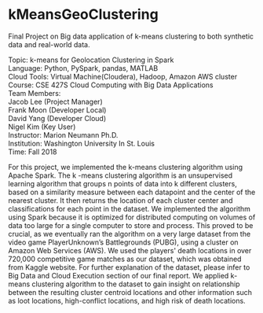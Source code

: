 # kMeansGeoClustering
Final Project on Big data application of k-means clustering to both synthetic data and real-world data.

Topic: k-means for Geolocation Clustering in Spark\
Language: Python, PySpark, pandas, MATLAB\
Cloud Tools: Virtual Machine(Cloudera), Hadoop, Amazon AWS cluster\
Course: CSE 427S Cloud Computing with Big Data Applications\
Team Members:\
Jacob Lee (Project Manager)\
Frank Moon (Developer Local)\
David Yang (Developer Cloud)\
Nigel Kim (Key User)\
Instructor: Marion Neumann Ph.D.\
Institution: Washington University In St. Louis\
Time: Fall 2018


For this project, we implemented the  k-means clustering algorithm using Apache Spark. The  k -means clustering algorithm is an unsupervised learning algorithm that groups  n  points of data into  k  different clusters, based on a similarity measure between each datapoint and the center of the nearest cluster. It then returns the location of each cluster center and classifications for each point in the dataset. We implemented the algorithm using Spark because it is optimized for distributed computing on volumes of data too large for a single computer to store and process. This proved to be crucial, as we eventually ran the algorithm on a very large dataset from the video game PlayerUnknown’s Battlegrounds (PUBG), using a cluster on Amazon Web Services (AWS). We used the players' death locations in over 720,000 competitive game matches as our dataset, which was obtained from Kaggle website. For further explanation of the dataset, please infer to Big Data and Cloud Execution section of our final report. We applied k-means clustering algorithm to the dataset to gain insight on relationship between the resulting cluster centroid locations and other information such as loot locations, high-conflict locations, and high risk of death locations.

